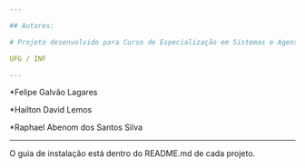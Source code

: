 ```yaml
---

## Autores:

# Projeto desenvolvido para Curso de Especialização em Sistemas e Agentes Inteligentes

UFG / INF

---
```


\*Felipe Galvão Lagares

\*Hailton David Lemos

\*Raphael Abenom dos Santos Silva

__________

O guia de instalação está dentro do README.md de cada projeto.